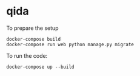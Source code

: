 # qida

To prepare the setup
```
docker-compose build
docker-compose run web python manage.py migrate
```

To run the code:
```
docker-compose up --build
```
